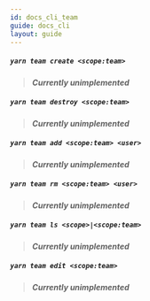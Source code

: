 ```yaml
---
id: docs_cli_team
guide: docs_cli
layout: guide
---
```


##### `yarn team create <scope:team>` <a class="toc" id="toc-command-yarn-team-create" href="#toc-command-yarn-team-create"></a>

> ***Currently unimplemented***

##### `yarn team destroy <scope:team>` <a class="toc" id="toc-command-yarn-team-destroy" href="#toc-command-yarn-team-destroy"></a>

> ***Currently unimplemented***

##### `yarn team add <scope:team> <user>` <a class="toc" id="toc-command-yarn-team-add" href="#toc-command-yarn-team-add"></a>

> ***Currently unimplemented***

##### `yarn team rm <scope:team> <user>` <a class="toc" id="toc-command-yarn-team-rm" href="#toc-command-yarn-team-rm"></a>

> ***Currently unimplemented***

##### `yarn team ls <scope>|<scope:team>` <a class="toc" id="toc-command-yarn-team-ls" href="#toc-command-yarn-team-ls"></a>

> ***Currently unimplemented***

##### `yarn team edit <scope:team>` <a class="toc" id="toc-command-yarn-team-edit" href="#toc-command-yarn-team-edit"></a>

> ***Currently unimplemented***
